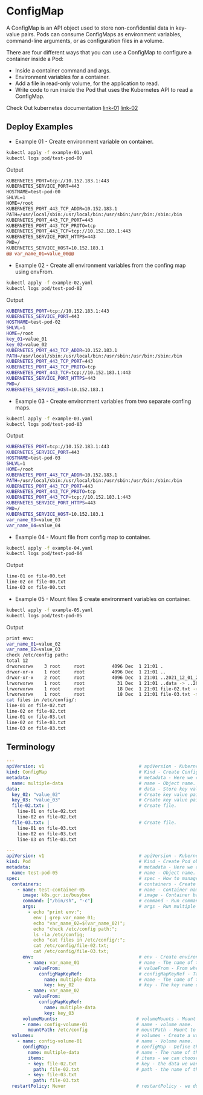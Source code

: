 # ConfigMap
A ConfigMap is an API object used to store non-confidential data in key-value pairs. Pods can consume ConfigMaps as environment variables, command-line arguments, or as configuration files in a volume.

There are four different ways that you can use a ConfigMap to configure a container inside a Pod:
- Inside a container command and args.
- Environment variables for a container.
- Add a file in read-only volume, for the application to read.
- Write code to run inside the Pod that uses the Kubernetes API to read a ConfigMap.

Check Out kubernetes documentation [link-01](https://kubernetes.io/docs/concepts/configuration/configmap) [link-02](https://kubernetes.io/docs/tasks/configure-pod-container/configure-pod-configmap)

## Deploy Examples
- Example 01 - Create environment variable on container.
```bash
kubectl apply -f example-01.yaml
kubectl logs pod/test-pod-00
```
Output
```diff
KUBERNETES_PORT=tcp://10.152.183.1:443
KUBERNETES_SERVICE_PORT=443
HOSTNAME=test-pod-00
SHLVL=1
HOME=/root
KUBERNETES_PORT_443_TCP_ADDR=10.152.183.1
PATH=/usr/local/sbin:/usr/local/bin:/usr/sbin:/usr/bin:/sbin:/bin
KUBERNETES_PORT_443_TCP_PORT=443
KUBERNETES_PORT_443_TCP_PROTO=tcp
KUBERNETES_PORT_443_TCP=tcp://10.152.183.1:443
KUBERNETES_SERVICE_PORT_HTTPS=443
PWD=/
KUBERNETES_SERVICE_HOST=10.152.183.1
@@ var_name_01=value_00@@
```
- Example 02 - Create all environment variables from the confing map using envFrom.
```bash
kubectl apply -f example-02.yaml
kubectl logs pod/test-pod-02
```
Output
```bash
KUBERNETES_PORT=tcp://10.152.183.1:443
KUBERNETES_SERVICE_PORT=443
HOSTNAME=test-pod-02
SHLVL=1
HOME=/root
key_01=value_01
key_02=value_02
KUBERNETES_PORT_443_TCP_ADDR=10.152.183.1
PATH=/usr/local/sbin:/usr/local/bin:/usr/sbin:/usr/bin:/sbin:/bin
KUBERNETES_PORT_443_TCP_PORT=443
KUBERNETES_PORT_443_TCP_PROTO=tcp
KUBERNETES_PORT_443_TCP=tcp://10.152.183.1:443
KUBERNETES_SERVICE_PORT_HTTPS=443
PWD=/
KUBERNETES_SERVICE_HOST=10.152.183.1
```
- Example 03 - Create environment variables from two separate confing maps.
```bash
kubectl apply -f example-03.yaml
kubectl logs pod/test-pod-03
```
Output
```bash
KUBERNETES_PORT=tcp://10.152.183.1:443
KUBERNETES_SERVICE_PORT=443
HOSTNAME=test-pod-03
SHLVL=1
HOME=/root
KUBERNETES_PORT_443_TCP_ADDR=10.152.183.1
PATH=/usr/local/sbin:/usr/local/bin:/usr/sbin:/usr/bin:/sbin:/bin
KUBERNETES_PORT_443_TCP_PORT=443
KUBERNETES_PORT_443_TCP_PROTO=tcp
KUBERNETES_PORT_443_TCP=tcp://10.152.183.1:443
KUBERNETES_SERVICE_PORT_HTTPS=443
PWD=/
KUBERNETES_SERVICE_HOST=10.152.183.1
var_name_03=value_03
var_name_04=value_04
```
- Example 04 - Mount file from config map to container. 
```bash
kubectl apply -f example-04.yaml
kubectl logs pod/test-pod-04
```
Output
```bash
line-01 on file-00.txt
line-02 on file-00.txt
line-03 on file-00.txt
```
- Example 05 - Mount files $ create environment variables on container.
```bash
kubectl apply -f example-05.yaml
kubectl logs pod/test-pod-05
```
Output
```bash
print env:
var_name_01=value_02
var_name_02=value_03
check /etc/config path:
total 12
drwxrwxrwx    3 root     root          4096 Dec  1 21:01 .
drwxr-xr-x    1 root     root          4096 Dec  1 21:01 ..
drwxr-xr-x    2 root     root          4096 Dec  1 21:01 ..2021_12_01_21_01_16.295128454
lrwxrwxrwx    1 root     root            31 Dec  1 21:01 ..data -> ..2021_12_01_21_01_16.295128454
lrwxrwxrwx    1 root     root            18 Dec  1 21:01 file-02.txt -> ..data/file-02.txt
lrwxrwxrwx    1 root     root            18 Dec  1 21:01 file-03.txt -> ..data/file-03.txt
cat files in /etc/config/:
line-01 on file-02.txt
line-02 on file-02.txt    
line-01 on file-03.txt
line-02 on file-03.txt
line-03 on file-03.txt  
```

## Terminology
```yaml
---
apiVersion: v1                                   # apiVersion - Kubernetes default api version.
kind: ConfigMap                                  # Kind - Create ConfigMap object.
metadata:                                        # metadata - Here we can define object name, labels and annotaions.  
  name: multiple-data                            # name - Object name.
data:                                            # data - Store key value pairs & files that will insert to pod/container. 
  key_02: "value_02"                             # Create key value pairs.
  key_03: "value_03"                             # Create key value pairs.
  file-02.txt: |                                 # Create file.
    line-01 on file-02.txt
    line-02 on file-02.txt
  file-03.txt: |                                 # Create file.
    line-01 on file-03.txt
    line-02 on file-03.txt
    line-03 on file-03.txt   

---
apiVersion: v1                                   # apiVersion - Kubernetes default api version.
kind: Pod                                        # Kind - Create Pod object.
metadata:                                        # metadata - Here we can define object name, labels and annotaions.
  name: test-pod-05                              # name - Object name.
spec:                                            # spec - How to manage the pod.
  containers:                                    # containers - Create containers.
    - name: test-container-05                    # name - Container name.
      image: k8s.gcr.io/busybox                  # image - Container base image.
      command: ["/bin/sh", "-c"]                 # command - Run command when the container is up.
      args:                                      # args - Run multiple commands when the container is up.
        - echo "print env:";
          env | grep var_name_01;
          echo "var_name_02=$(var_name_02)";
          echo "check /etc/config path:";
          ls -la /etc/config;
          echo "cat files in /etc/config/:";
          cat /etc/config/file-02.txt;
          cat /etc/config/file-03.txt;
      env:                                       # env - Create environment variables on the container.
        - name: var_name_01                      # name - The name of the environment variable.
          valueFrom:                             # valueFrom - From where to take variable value.
            configMapKeyRef:                     # configMapKeyRef - Take variable value from ConfigMap object.
              name: multiple-data                # name - The name of the config map that store the variable.
              key: key_02                        # key - The key name of the value in the config map.
        - name: var_name_02
          valueFrom:
            configMapKeyRef:
              name: multiple-data
              key: key_03      
      volumeMounts:                             # volumeMounts - Mount associated volume with pod into the container. 
      - name: config-volume-01                  # name - volume name.
        mountPath: /etc/config                  # mountPath - Mount to file system path in the container.
  volumes:                                      # volumes - Create a volume that store ConfigMap object.
    - name: config-volume-01                    # name - Volume name.
      configMap:                                # configMap - Define that we wanna associate ConfigMap object.
        name: multiple-data                     # name - The name of the config map.
        items:                                  # items - we can choose what we wanna to maount.
        - key: file-02.txt                      # key - the data we want to maount.
          path: file-02.txt                     # path - the name of the file in the container.
        - key: file-03.txt
          path: file-03.txt        
  restartPolicy: Never                          # restartPolicy - we dont wanna restart the container after its finish to run.
```


